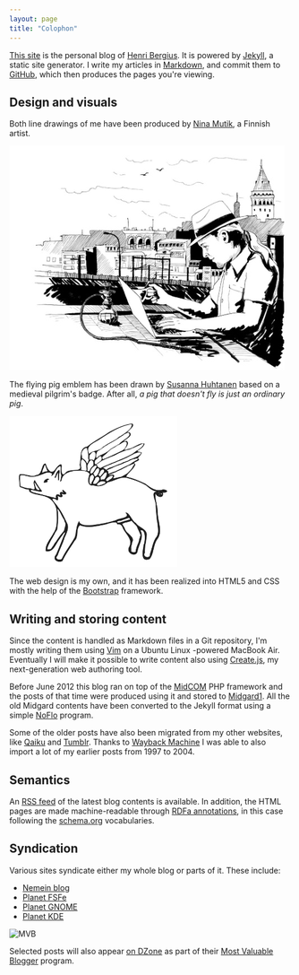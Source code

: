 ```yaml
---
layout: page
title: "Colophon"
---
```

[This site](/) is the personal blog of [Henri Bergius](/about/). It is powered by [Jekyll](http://jekyllrb.com/), a static site generator. I write my articles in [Markdown](http://daringfireball.net/projects/markdown/), and commit them to [GitHub](https://github.com/), which then produces the pages you're viewing.

## Design and visuals

Both line drawings of me have been produced by [Nina Mutik](http://ninamutik.sarjakuvablogit.com/about/), a Finnish artist.

[![Bergie working in Istanbul, by Nina Mutik](/style/img/mdpi/bergie_istanbul_big.jpg)](/style/img/orig/bergie_istanbul.jpg)

The flying pig emblem has been drawn by [Susanna Huhtanen](http://cannonerd.wordpress.com/) based on a medieval pilgrim's badge. After all, _a pig that doesn't fly is just an ordinary pig_.

[![Flying pig, Medieval-style](/style/img/mdpi/flyingpig_big.png)](/style/img/orig/flyingpig.png)

The web design is my own, and it has been realized into HTML5 and CSS with the help of the [Bootstrap](http://twitter.github.com/bootstrap/) framework.

## Writing and storing content

Since the content is handled as Markdown files in a Git repository, I'm mostly writing them using [Vim](http://www.vim.org/) on a Ubuntu Linux -powered MacBook Air. Eventually I will make it possible to write content also using [Create.js](http://createjs.org/), my next-generation web authoring tool.

Before June 2012 this blog ran on top of the [MidCOM](http://midgard-project.org/midcom) PHP framework and the posts of that time were produced using it and stored to [Midgard1](http://midgard-project.org/midgard1/). All the old Midgard contents have been converted to the Jekyll format using a simple [NoFlo](http://noflojs.org/) program.

Some of the older posts have also been migrated from my other websites, like [Qaiku](http://wayback.archive.org/web/*/http://www.qaiku.com/home/bergie/) and [Tumblr](http://universalruntime.tumblr.com/). Thanks to [Wayback Machine](http://wayback.archive.org/web/*/http://bergie.greywolves.org/) I was able to also import a lot of my earlier posts from 1997 to 2004.

## Semantics

An [RSS feed](/blog/rss.xml) of the latest blog contents is available. In addition, the HTML pages are made machine-readable through [RDFa annotations](http://www.w3.org/TR/rdfa-primer/), in this case following the [schema.org](http://schema.org/) vocabularies.

## Syndication

Various sites syndicate either my whole blog or parts of it. These include:

* [Nemein blog](http://nemein.com/en/blog/)
* [Planet FSFe](http://planet.fsfe.org/)
* [Planet GNOME](http://planet.gnome.org/)
* [Planet KDE](http://planetkde.org/)

![MVB](https://s3.eu-central-1.amazonaws.com/bergie-iki-fi/mvb.png)

Selected posts will also appear [on DZone](http://dzone.com/users/bergie) as part of their [Most Valuable Blogger](http://www.dzone.com/aboutmvb) program.
